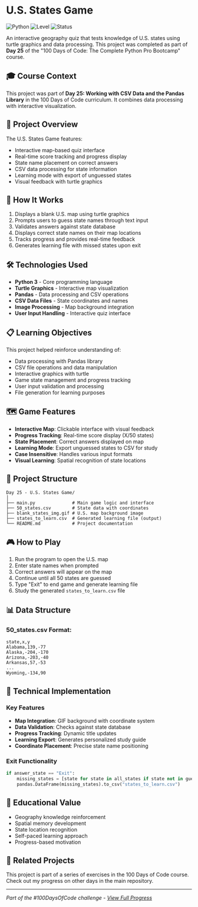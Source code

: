 # U.S. States Game

![Python](https://img.shields.io/badge/Python-3-blue?style=for-the-badge)
![Level](https://img.shields.io/badge/Level-Intermediate-orange?style=for-the-badge)
![Status](https://img.shields.io/badge/Status-Complete-brightgreen?style=for-the-badge)

An interactive geography quiz that tests knowledge of U.S. states using turtle graphics and data processing. This project was completed as part of **Day 25** of the "100 Days of Code: The Complete Python Pro Bootcamp" course.

## 🎓 Course Context

This project was part of **Day 25: Working with CSV Data and the Pandas Library** in the 100 Days of Code curriculum. It combines data processing with interactive visualization.

## 🎯 Project Overview

The U.S. States Game features:
- Interactive map-based quiz interface
- Real-time score tracking and progress display
- State name placement on correct answers
- CSV data processing for state information
- Learning mode with export of unguessed states
- Visual feedback with turtle graphics

## 🚀 How It Works

1. Displays a blank U.S. map using turtle graphics
2. Prompts users to guess state names through text input
3. Validates answers against state database
4. Displays correct state names on their map locations
5. Tracks progress and provides real-time feedback
6. Generates learning file with missed states upon exit

## 🛠️ Technologies Used

- **Python 3** - Core programming language
- **Turtle Graphics** - Interactive map visualization
- **Pandas** - Data processing and CSV operations
- **CSV Data Files** - State coordinates and names
- **Image Processing** - Map background integration
- **User Input Handling** - Interactive quiz interface

## 📋 Learning Objectives

This project helped reinforce understanding of:
- Data processing with Pandas library
- CSV file operations and data manipulation
- Interactive graphics with turtle
- Game state management and progress tracking
- User input validation and processing
- File generation for learning purposes

## 🗺️ Game Features

- **Interactive Map**: Clickable interface with visual feedback
- **Progress Tracking**: Real-time score display (X/50 states)
- **State Placement**: Correct answers displayed on map
- **Learning Mode**: Export unguessed states to CSV for study
- **Case Insensitive**: Handles various input formats
- **Visual Learning**: Spatial recognition of state locations

## 📁 Project Structure

```
Day 25 - U.S. States Game/
│
├── main.py              # Main game logic and interface
├── 50_states.csv        # State data with coordinates
├── blank_states_img.gif # U.S. map background image
├── states_to_learn.csv  # Generated learning file (output)
└── README.md            # Project documentation
```

## 🎮 How to Play

1. Run the program to open the U.S. map
2. Enter state names when prompted
3. Correct answers will appear on the map
4. Continue until all 50 states are guessed
5. Type "Exit" to end game and generate learning file
6. Study the generated `states_to_learn.csv` file

## 📊 Data Structure

### 50_states.csv Format:
```csv
state,x,y
Alabama,139,-77
Alaska,-204,-170
Arizona,-203,-40
Arkansas,57,-53
...
Wyoming,-134,90
```

## 🔧 Technical Implementation

### Key Features
- **Map Integration**: GIF background with coordinate system
- **Data Validation**: Checks against state database
- **Progress Tracking**: Dynamic title updates
- **Learning Export**: Generates personalized study guide
- **Coordinate Placement**: Precise state name positioning

### Exit Functionality
```python
if answer_state == "Exit":
    missing_states = [state for state in all_states if state not in guessed_states]
    pandas.DataFrame(missing_states).to_csv("states_to_learn.csv")
```

## 🎯 Educational Value

- Geography knowledge reinforcement
- Spatial memory development
- State location recognition
- Self-paced learning approach
- Progress-based motivation

## 🔄 Related Projects

This project is part of a series of exercises in the 100 Days of Code course. Check out my progress on other days in the main repository.

---

*Part of the #100DaysOfCode challenge - [View Full Progress](https://github.com/evncosta/100-Days-of-Code)*
